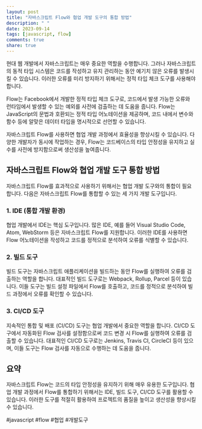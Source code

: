 ```yaml
---
layout: post
title: "자바스크립트 Flow와 협업 개발 도구의 통합 방법"
description: " "
date: 2023-09-14
tags: [javascript, flow]
comments: true
share: true
---
```


현대 웹 개발에서 자바스크립트는 매우 중요한 역할을 수행합니다. 그러나 자바스크립트의 동적 타입 시스템은 코드를 작성하고 유지 관리하는 동안 예기치 않은 오류를 발생시킬 수 있습니다. 이러한 오류를 미리 방지하기 위해서는 정적 타입 체크 도구를 사용해야 합니다. 

Flow는 Facebook에서 개발한 정적 타입 체크 도구로, 코드에서 발생 가능한 오류와 런타임에서 발생할 수 있는 예외를 사전에 검출하는 데 도움을 줍니다. Flow는 JavaScript의 문법과 호환되는 정적 타입 어노테이션을 제공하며, 코드 내에서 변수와 함수 등에 알맞은 데이터 타입을 명시적으로 선언할 수 있습니다. 

자바스크립트 Flow를 사용하면 협업 개발 과정에서 효율성을 향상시킬 수 있습니다. 다양한 개발자가 동시에 작업하는 경우, Flow는 코드베이스의 타입 안정성을 유지하고 실수를 사전에 방지함으로써 생산성을 높여줍니다. 

## 자바스크립트 Flow와 협업 개발 도구 통합 방법

자바스크립트 Flow를 효과적으로 사용하기 위해서는 협업 개발 도구와의 통합이 필요합니다. 다음은 자바스크립트 Flow를 통합할 수 있는 세 가지 개발 도구입니다.

### 1. IDE (통합 개발 환경)

협업 개발에서 IDE는 핵심 도구입니다. 많은 IDE, 예를 들어 Visual Studio Code, Atom, WebStorm 등은 자바스크립트 Flow를 지원합니다. 이러한 IDE를 사용하면 Flow 어노테이션을 작성하고 코드를 정적으로 분석하여 오류를 식별할 수 있습니다. 

### 2. 빌드 도구

빌드 도구는 자바스크립트 애플리케이션을 빌드하는 동안 Flow를 실행하여 오류를 검출하는 역할을 합니다. 대표적인 빌드 도구로는 Webpack, Rollup, Parcel 등이 있습니다. 이들 도구는 빌드 설정 파일에서 Flow를 호출하고, 코드를 정적으로 분석하여 빌드 과정에서 오류를 확인할 수 있습니다.

### 3. CI/CD 도구

지속적인 통합 및 배포 (CI/CD) 도구는 협업 개발에서 중요한 역할을 합니다. CI/CD 도구에서 자동화된 Flow 검사를 설정함으로써 코드 변경 시 Flow를 실행하여 오류를 검출할 수 있습니다. 대표적인 CI/CD 도구로는 Jenkins, Travis CI, CircleCI 등이 있으며, 이들 도구는 Flow 검사를 자동으로 수행하는 데 도움을 줍니다.

## 요약

자바스크립트 Flow는 코드의 타입 안정성을 유지하기 위해 매우 유용한 도구입니다. 협업 개발 과정에서 Flow를 통합하기 위해서는 IDE, 빌드 도구, CI/CD 도구를 활용할 수 있습니다. 이러한 도구를 적절히 활용하여 프로젝트의 품질을 높이고 생산성을 향상시킬 수 있습니다.

#javascript #flow #협업 #개발도구